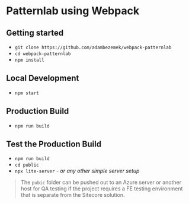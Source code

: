 # Patternlab using Webpack

## Getting started

- `git clone https://github.com/adambezemek/webpack-patternlab`
- `cd webpack-patternlab`
- `npm install`

## Local Development

- `npm start`

## Production Build

- `npm run build`

## Test the Production Build
- `npm run build`
- `cd public`
- `npx lite-server` - *or any other simple server setup*

>The `pubic` folder can be pushed out to an Azure server or another host for QA testing if the project requires a FE testing environment that is separate from the Sitecore solution.
